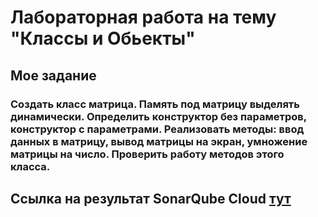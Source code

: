 # Лабораторная работа на тему "Классы и Обьекты"


## Мое задание


### Создать класс матрица. Память под матрицу выделять динамически. Определить конструктор без параметров, конструктор с параметрами. Реализовать методы: ввод данных в матрицу, вывод матрицы на экран, умножение матрицы на число. Проверить работу методов этого класса.


## Ссылка на результат SonarQube Cloud [тут](https://sonarcloud.io/project/overview?id=rottesy_allLabs3Sem)